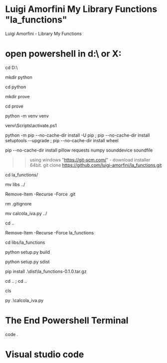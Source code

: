 # Luigi Amorfini My Library Functions "la_functions"
Luigi Amorfini - Library My Functions

# open powershell in d:\ or X:

cd D:\

mkdir python

cd python

mkdir prove

cd prove

python -m venv venv

venv\Scripts\activate.ps1

python -m pip --no-cache-dir install -U pip ; pip --no-cache-dir install setuptools --upgrade ; pip --no-cache-dir install wheel

pip --no-cache-dir install pillow requests numpy sounddevice soundfile

>> using windows "https://git-scm.com/" - download installer 64bit.
git clone https://github.com/luigi-amorfini/la_functions.git

cd la_functions/

mv libs ../

Remove-Item -Recurse -Force .git

rm .gitignore

mv calcola_iva.py ../

cd ..

Remove-Item -Recurse -Force la_functions

cd libs/la_functions

python setup.py build

python setup.py sdist

pip install .\dist\la_functions-0.1.0.tar.gz

cd .. ; cd ..

cls

py .\calcola_iva.py

# The End Powershell Terminal

code .
# Visual studio code

